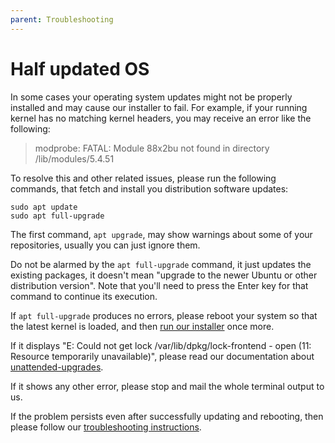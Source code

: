```yaml
---
parent: Troubleshooting
---
```


# Half updated OS

In some cases your operating system updates might not be properly installed and may cause our installer to fail. For example, if your running kernel has no matching kernel headers, you may receive an error like the following:

> modprobe: FATAL: Module 88x2bu not found in directory /lib/modules/5.4.51

To resolve this and other related issues, please run the following commands, that fetch and install you distribution software updates:

```shell
sudo apt update
sudo apt full-upgrade
```

The first command, `apt upgrade`, may show warnings about some of your repositories, usually you can just ignore them.

Do not be alarmed by the `apt full-upgrade` command, it just updates the existing packages, it doesn't mean "upgrade to the newer Ubuntu or other distribution version". Note that you'll need to press the Enter key for that command to continue its execution.

If `apt full-upgrade` produces no errors, please reboot your system so that the latest kernel is loaded, and then [run our installer](/) once more.

If it displays "E: Could not get lock /var/lib/dpkg/lock-frontend - open (11: Resource temporarily unavailable)", please read our documentation about [unattended-upgrades](../unattended-upgrades/).

If it shows any other error, please stop and mail the whole terminal output to us.

If the problem persists even after successfully updating and rebooting, then please follow our [troubleshooting instructions](../).
